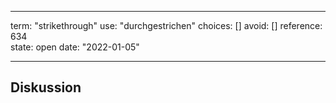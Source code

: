 
---
term:      "strikethrough"
use:       "durchgestrichen"
choices:   []
avoid:     []
reference: 634        
state:     open
date:      "2022-01-05"

---

## Diskussion

